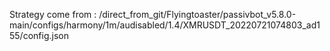 Strategy come from : /direct_from_git/Flyingtoaster/passivbot_v5.8.0-main/configs/harmony/1m/audisabled/1.4/XMRUSDT_20220721074803_ad155/config.json